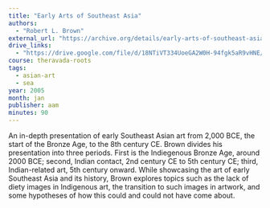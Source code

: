 ```yaml
---
title: "Early Arts of Southeast Asia"
authors:
  - "Robert L. Brown"
external_url: "https://archive.org/details/early-arts-of-southeast-asia-2005-01-28-robert-brown"
drive_links:
  - "https://drive.google.com/file/d/18NTiVT334UoeGA2W0H-94fgk5aR9vHNE/view?usp=drivesdk"
course: theravada-roots
tags:
  - asian-art
  - sea
year: 2005
month: jan
publisher: aam
minutes: 90
---
```


An in-depth presentation of early Southeast Asian art from 2,000 BCE, the start of the Bronze Age, to the 8th century CE. Brown divides his presentation into three periods. First is the Indiegenous Bronze Age, around 2000 BCE; second, Indian contact, 2nd century CE to 5th century CE; third, Indian-related art, 5th century onward. While showcasing the art of early Southeast Asia and its history, Brown explores topics such as the lack of diety images in Indigenous art, the transition to such images in artwork, and some hypotheses of how this could and could not have come about.